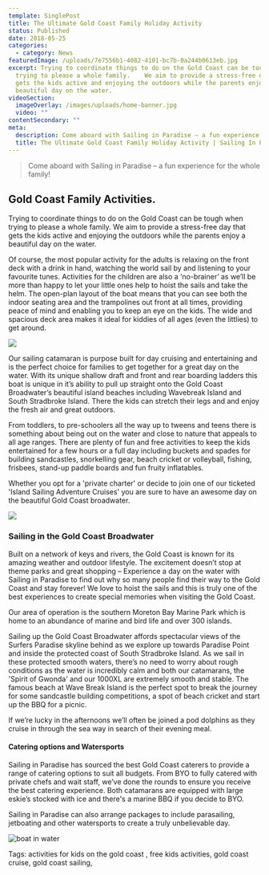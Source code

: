 ```yaml
---
template: SinglePost
title: The Ultimate Gold Coast Family Holiday Activity
status: Published
date: 2018-05-25
categories:
  - category: News
featuredImage: /uploads/7e7556b1-4082-4101-bc7b-0a244b0613eb.jpg
excerpt: Trying to coordinate things to do on the Gold Coast can be tough when
  trying to please a whole family.    We aim to provide a stress-free day that
  gets the kids active and enjoying the outdoors while the parents enjoy a
  beautiful day on the water.
videoSection:
  imageOverlay: /images/uploads/home-banner.jpg
  video: ""
contentSecondary: ""
meta:
  description: Come aboard with Sailing in Paradise – a fun experience for the whole family!
  title: The Ultimate Gold Coast Family Holiday Activity | Sailing In Paradise
---
```

> Come aboard with Sailing in Paradise – a fun experience for the whole family!

## Gold Coast Family Activities.

Trying to coordinate things to do on the Gold Coast can be tough when trying to please a whole family.    We aim to provide a stress-free day that gets the kids active and enjoying the outdoors while the parents enjoy a beautiful day on the water. 

Of course, the most popular activity for the adults is relaxing on the front deck with a drink in hand, watching the world sail by and listening to your favourite tunes.   Activities for the children are also a ‘no-brainer’ as we’ll be more than happy to let your little ones help to hoist the sails and take the helm.     The open-plan layout of the boat means that you can see both the indoor seating area and the trampolines out front at all times, providing peace of mind and enabling you to keep an eye on the kids.   The wide and spacious deck area makes it ideal for kiddies of all ages (even the littlies) to get around.  

![](/uploads/5c0ffbbb-d623-40d7-b8bb-62e720edbc18.jpg)

Our sailing catamaran is purpose built for day cruising and entertaining and is the perfect choice for families to get together for a great day on the water.  With its unique shallow draft and front and rear boarding ladders this boat is unique in it’s ability to pull up straight onto the Gold Coast Broadwater’s beautiful island beaches including Wavebreak Island and South Stradbroke Island. There the kids can stretch their legs and and enjoy the fresh air and great outdoors.

From toddlers, to pre-schoolers all the way up to tweens and teens there is something about being out on the water and close to nature that appeals to all age ranges.    There are plenty of fun and free activities to keep the kids entertained for a few hours or a full day including buckets and spades for building sandcastles, snorkelling gear, beach cricket or volleyball, fishing, frisbees, stand-up paddle boards and fun fruity inflatables.

Whether you opt for a 'private charter' or decide to join one of our ticketed 'Island Sailing Adventure Cruises' you are sure to have an awesome day on the beautiful Gold Coast broadwater.

![](/uploads/ae4aa7fd-519a-4053-a000-1b355592ef08.jpg)

### Sailing in the Gold Coast Broadwater

Built on a network of keys and rivers, the Gold Coast is known for its amazing weather and outdoor lifestyle. The excitement doesn’t stop at theme parks and great shopping – Experience a day on the water with Sailing in Paradise to find out why so many people find their way to the Gold Coast and stay forever!  We love to hoist the sails and this is truly one of the best experiences to create special memories when visiting the Gold Coast.

Our area of operation is the southern Moreton Bay Marine Park which is home to an abundance of marine and bird life and over 300 islands.

Sailing up the Gold Coast Broadwater affords spectacular views of the Surfers Paradise skyline behind as we explore up towards Paradise Point and inside the protected coast of South Stradbroke Island. As we sail in these protected smooth waters, there’s no need to worry about rough conditions as the water is incredibly calm and both our catamarans, the 'Spirit of Gwonda' and our 1000XL are extremely smooth and stable. The famous beach at Wave Break Island is the perfect spot to break the journey for some sandcastle building competitions, a spot of beach cricket and start up the BBQ for a picnic.

If we’re lucky in the afternoons we’ll often be joined a pod dolphins as they cruise in through the sea way in search of their evening meal.

#### Catering options and Watersports

Sailing in Paradise has sourced the best Gold Coast caterers to provide a range of catering options to suit all budgets. From BYO to fully catered with private chefs and wait staff, we’ve done the rounds to ensure you receive the best catering experience. Both catamarans  are equipped with large eskie’s stocked with ice and there's a marine BBQ if you decide to BYO.

Sailing in Paradise can also arrange packages to include parasailing, jetboating and other watersports to create a truly unbelievable day.

![boat in water](/uploads/801e44e1-aab4-4f67-ac15-9ffac97d091c.jpg)

Tags: activities for kids on the gold coast
, free kids activities, gold coast cruise, gold coast sailing,